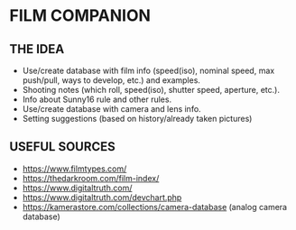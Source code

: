 # FILM COMPANION

## THE IDEA
- Use/create database with film info (speed(iso), nominal speed, max push/pull, ways to develop, etc.) and examples.
- Shooting notes (which roll, speed(iso), shutter speed, aperture, etc.).
- Info about Sunny16 rule and other rules.
- Use/create database with camera and lens info.
- Setting suggestions (based on history/already taken pictures)


## USEFUL SOURCES
- https://www.filmtypes.com/
- https://thedarkroom.com/film-index/
- https://www.digitaltruth.com/
- https://www.digitaltruth.com/devchart.php
- https://kamerastore.com/collections/camera-database (analog camera database)
